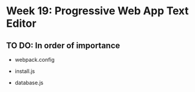 # Week 19: Progressive Web App Text Editor

## TO DO: In order of importance

- webpack.config

- install.js

- database.js